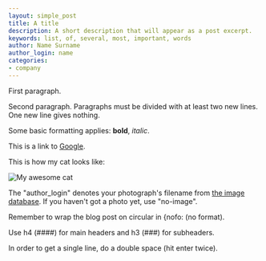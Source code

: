 ```yaml
---
layout: simple_post
title: A title
description: A short description that will appear as a post excerpt.
keywords: list, of, several, most, important, words
author: Name Surname
author_login: name
categories:
- company
---
```


First paragraph.

Second paragraph. Paragraphs must be divided with at least two new lines. One new line gives nothing.

Some basic formatting applies: **bold**, *italic*.

This is a link to [Google](https://www.google.com/).

This is how my cat looks like:

![My awesome cat](/img/cat.jpg)

The "author_login" denotes your photograph's filename from [the image database](https://github.com/softwaremill/jekyll-softwaremill/tree/master/img/members). If you haven't got a photo yet, use "no-image".

Remember to wrap the blog post on circular in {nofo: (no format). 

Use h4 (####) for main headers and h3 (###) for subheaders. 

In order to get a single line, do a double space (hit enter twice).
